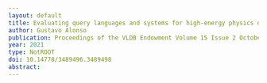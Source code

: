 ```yaml
---
layout: default
title: Evaluating query languages and systems for high-energy physics data
author: Gustavo Alonso
publication: Proceedings of the VLDB Endowment Volume 15 Issue 2 October 2021 pp 154–168
year: 2021
type: NotROOT
doi: 10.14778/3489496.3489498
abstract:
---
```

